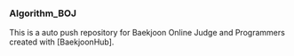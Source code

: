 ### Algorithm_BOJ
<p> This is a auto push repository for Baekjoon Online Judge and Programmers created with [BaekjoonHub]. </p>
